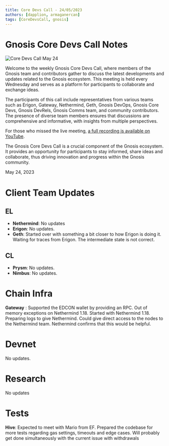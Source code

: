 ```yaml
---
title: Core Devs Call - 24/05/2023
authors: [dapplion, armaganercan]
tags: [CoreDevsCall, gnosis]
---
```


# Gnosis Core Devs Call Notes

![Core Devs Call May 24](https://github.com/gnosischain/documentation-1/assets/75987728/ba039953-d6db-4858-8668-9aed48169e97)

Welcome to the weekly Gnosis Core Devs Call, where members of the Gnosis team and contributors gather to discuss the latest developments and updates related to the Gnosis ecosystem. This meeting is held every Wednesday and serves as a platform for participants to collaborate and exchange ideas.

The participants of this call include representatives from various teams such as Erigon, Gateway, Nethermind, Geth, Gnosis DevOps, Gnosis Core Devs, Gnosis DevRels, Gnosis Comms team, and community contributors. The presence of diverse team members ensures that discussions are comprehensive and informative, with insights from multiple perspectives.

For those who missed the live meeting, [a full recording is available on YouTube](https://youtu.be/rpOGNxP17Xc). 

The Gnosis Core Devs Call is a crucial component of the Gnosis ecosystem. It provides an opportunity for participants to stay informed, share ideas and collaborate, thus driving innovation and progress within the Gnosis community.

May 24, 2023

# Client Team Updates
## EL

* **Nethermind**: No updates
* **Erigon**: No updates.
* **Geth**: Started over with something a bit closer to how Erigon is doing it. Waiting for traces from Erigon. The intermediate state is not correct.


## CL

* **Prysm**: No updates.
* **Nimbus**: No updates.

# Chain Infra
**Gateway** : Supported the EDCON wallet by providing an RPC. Out of memory exceptions on Nethermind 1.18. Started with Nethermind 1.18. Preparing logs to give Nethermind. Could give direct access to the nodes to the Nethermind team. Nethermind confirms that this would be helpful. 

# Devnet

No updates.

# Research

No updates

# Tests
**Hive**: Expected to meet with Mario from EF. Prepared the codebase for more tests regarding gas settings, timeouts and edge cases. Will probably get done simultaneously with the current issue with withdrawals










